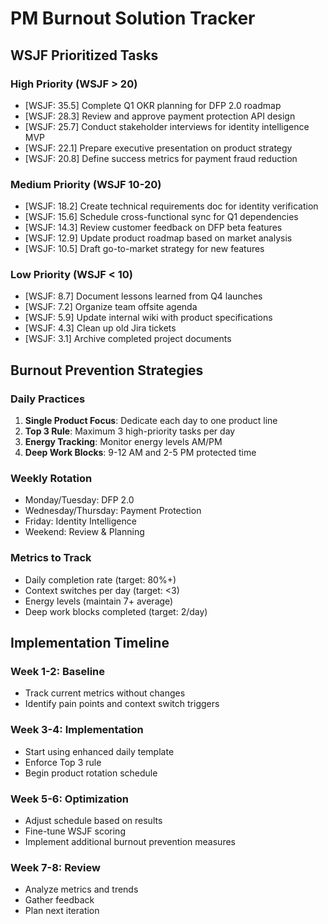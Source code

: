 # PM Burnout Solution Tracker

## WSJF Prioritized Tasks

### High Priority (WSJF > 20)
- [WSJF: 35.5] Complete Q1 OKR planning for DFP 2.0 roadmap
- [WSJF: 28.3] Review and approve payment protection API design
- [WSJF: 25.7] Conduct stakeholder interviews for identity intelligence MVP
- [WSJF: 22.1] Prepare executive presentation on product strategy
- [WSJF: 20.8] Define success metrics for payment fraud reduction

### Medium Priority (WSJF 10-20)
- [WSJF: 18.2] Create technical requirements doc for identity verification
- [WSJF: 15.6] Schedule cross-functional sync for Q1 dependencies
- [WSJF: 14.3] Review customer feedback on DFP beta features
- [WSJF: 12.9] Update product roadmap based on market analysis
- [WSJF: 10.5] Draft go-to-market strategy for new features

### Low Priority (WSJF < 10)
- [WSJF: 8.7] Document lessons learned from Q4 launches
- [WSJF: 7.2] Organize team offsite agenda
- [WSJF: 5.9] Update internal wiki with product specifications
- [WSJF: 4.3] Clean up old Jira tickets
- [WSJF: 3.1] Archive completed project documents

## Burnout Prevention Strategies

### Daily Practices
1. **Single Product Focus**: Dedicate each day to one product line
2. **Top 3 Rule**: Maximum 3 high-priority tasks per day
3. **Energy Tracking**: Monitor energy levels AM/PM
4. **Deep Work Blocks**: 9-12 AM and 2-5 PM protected time

### Weekly Rotation
- Monday/Tuesday: DFP 2.0
- Wednesday/Thursday: Payment Protection  
- Friday: Identity Intelligence
- Weekend: Review & Planning

### Metrics to Track
- Daily completion rate (target: 80%+)
- Context switches per day (target: <3)
- Energy levels (maintain 7+ average)
- Deep work blocks completed (target: 2/day)

## Implementation Timeline

### Week 1-2: Baseline
- Track current metrics without changes
- Identify pain points and context switch triggers

### Week 3-4: Implementation
- Start using enhanced daily template
- Enforce Top 3 rule
- Begin product rotation schedule

### Week 5-6: Optimization
- Adjust schedule based on results
- Fine-tune WSJF scoring
- Implement additional burnout prevention measures

### Week 7-8: Review
- Analyze metrics and trends
- Gather feedback
- Plan next iteration